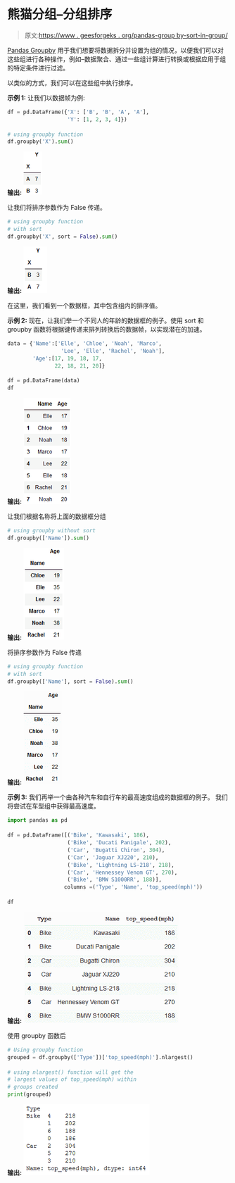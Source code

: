 # 熊猫分组–分组排序

> 原文:[https://www . geesforgeks . org/pandas-group by-sort-in-group/](https://www.geeksforgeeks.org/pandas-groupby-sort-within-groups/)

[Pandas Groupby](https://www.geeksforgeeks.org/pandas-groupby/) 用于我们想要将数据拆分并设置为组的情况，以便我们可以对这些组进行各种操作，例如–数据聚合、通过一些组计算进行转换或根据应用于组的特定条件进行过滤。

以类似的方式，我们可以在这些组中执行排序。

**示例 1:** 让我们以数据帧为例:

```py
df = pd.DataFrame({'X': ['B', 'B', 'A', 'A'],
                   'Y': [1, 2, 3, 4]})

# using groupby function
df.groupby('X').sum()
```

**输出:**
![](img/d013582e5fe0d2c9012573b5276b42c2.png)

让我们将排序参数作为 False 传递。

```py
# using groupby function 
# with sort
df.groupby('X', sort = False).sum()
```

**输出:**
![](img/8bbfe7d2a4dd73a2c95e83f02d0456d2.png)

在这里，我们看到一个数据框，其中包含组内的排序值。

**示例 2:**
现在，让我们举一个不同人的年龄的数据框的例子。使用 sort 和 groupby 函数将根据键传递来排列转换后的数据帧，以实现潜在的加速。

```py
data = {'Name':['Elle', 'Chloe', 'Noah', 'Marco',  
                 'Lee', 'Elle', 'Rachel', 'Noah'],  
        'Age':[17, 19, 18, 17,  
               22, 18, 21, 20]}   

df = pd.DataFrame(data) 
df
```

**输出:**
![](img/33843c3c2998c3eea3c252f3fcadafd8.png)

让我们根据名称将上面的数据框分组

```py
# using groupby without sort
df.groupby(['Name']).sum()
```

**输出:**
![](img/2b291c878a2886d677237256efa76630.png)

将排序参数作为 False 传递

```py
# using groupby function 
# with sort
df.groupby(['Name'], sort = False).sum()
```

**输出:**
![](img/90bdb6e01a029b24a3c74b658fb71317.png)

**示例 3:**
我们再举一个由各种汽车和自行车的最高速度组成的数据框的例子。
我们将尝试在车型组中获得最高速度。

```py
import pandas as pd

df = pd.DataFrame([('Bike', 'Kawasaki', 186),
                   ('Bike', 'Ducati Panigale', 202),
                   ('Car', 'Bugatti Chiron', 304), 
                   ('Car', 'Jaguar XJ220', 210),
                   ('Bike', 'Lightning LS-218', 218), 
                   ('Car', 'Hennessey Venom GT', 270),
                   ('Bike', 'BMW S1000RR', 188)], 
                  columns =('Type', 'Name', 'top_speed(mph)'))

df
```

**输出:**
![](img/4f2f9beec24ca7de8b1d5afdbbb8d70f.png)

使用 groupby 函数后

```py
# Using groupby function
grouped = df.groupby(['Type'])['top_speed(mph)'].nlargest()

# using nlargest() function will get the 
# largest values of top_speed(mph) within
# groups created
print(grouped)
```

**输出:**
![](img/b9c7a760e6ac7cbe346bbdcfff8a7c13.png)